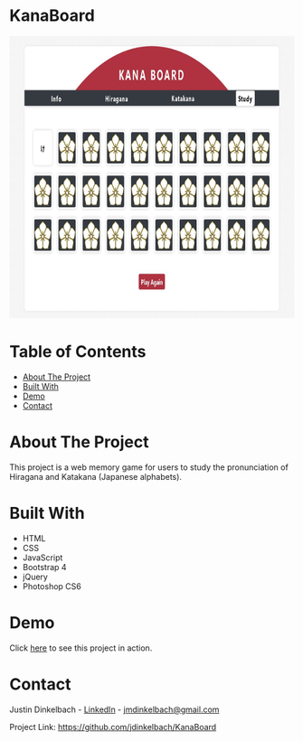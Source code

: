 # KanaBoard
<p><a href="url"><img src="https://github.com/jdinkelbach/KanaBoard/blob/master/img/KanaBordScreenshot.JPG" height="500" width="600" ></a></img>
<h1>Table of Contents</h1>
  <ul>
  <li><a href="#about">About The Project</a></li>
  <li><a href="#tools">Built With</a></li>
  <li><a href="#demo">Demo</a></li>
  <li><a href="#contact">Contact</a></li>
  </ul>
<h1 id="about">About The Project</h1>
<p>This project is a web memory game for users to study the pronunciation of Hiragana and Katakana (Japanese alphabets).<p>
<h1 id="tools">Built With</h1>
  <ul>
    <li>HTML</li>
    <li>CSS</li>
    <li>JavaScript</li>
    <li>Bootstrap 4</li>
    <li>jQuery</li>
    <li>Photoshop CS6</li>
  </ul>
 <h1 id="demo">Demo</h1>
   <p>Click <a href="https://jdinkelbach.github.io/KanaBoard/">here</a> to see this project in action.</p>
 <h1 id="contact">Contact</h1>
   <p>Justin Dinkelbach - <a href="https://www.linkedin.com/in/justin-dinkelbach/">LinkedIn</a> - <a href="mailto:jmdinkelbach@gmail.com">jmdinkelbach@gmail.com</a><p>
   <p>Project Link: <a href="https://github.com/jdinkelbach/KanaBoard">https://github.com/jdinkelbach/KanaBoard</a>
